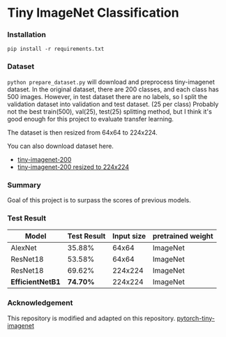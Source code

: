 # Tiny ImageNet Classification

### Installation

```
pip install -r requirements.txt
```

### Dataset

`python prepare_dataset.py` will download and preprocess tiny-imagenet dataset.
In the original dataset, there are 200 classes, and each class has 500 images.
However, in test dataset there are no labels, so I split the validation dataset into validation and test dataset. (25 per class)
Probably not the best train(500), val(25), test(25) splitting method, but I think it's good enough for this project to evaluate transfer learning.

The dataset is then resized from 64x64 to 224x224.

You can also download dataset here.
- [tiny-imagenet-200](https://github.com/tjmoon0104/pytorch-tiny-imagenet/releases/download/tiny-imagenet-dataset/processed-tiny-imagenet-200.zip)
- [tiny-imagenet-200 resized to 224x224](https://github.com/tjmoon0104/pytorch-tiny-imagenet/releases/download/tiny-imagenet-dataset/tiny-224.zip)

### Summary

Goal of this project is to surpass the scores of previous models.

### Test Result

| Model           | Test Result | Input size | pretrained weight |
| --------------- | ----------- | ---------- | ----------------- |
| AlexNet         | 35.88%      | 64x64      | ImageNet          |
| ResNet18        | 53.58%      | 64x64      | ImageNet          |
| ResNet18        | 69.62%      | 224x224    | ImageNet          |
| **EfficientNetB1** | **74.70%**      | 224x224    | ImageNet          |

### Acknowledgement

This repository is modified and adapted on this repository.
[pytorch-tiny-imagenet](https://github.com/tjmoon0104/pytorch-tiny-imagenet)

